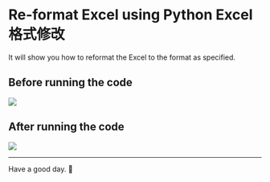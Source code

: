 # Re-format Excel using Python Excel格式修改
It will show you how to reformat the Excel to the format as specified.

## Before running the code
<img src="https://github.com/Yuwen-Fang/Excel_reformatting/blob/main/raw_data.jpg?raw=true"/>

## After running the code
<img src="https://github.com/Yuwen-Fang/Excel_reformatting/blob/main/new_format.jpg?raw=true"/>

- - - -
Have a good day. :bug:
